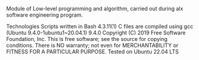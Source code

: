 Module of Low-level programming and algorithm, carried out during alx software engineering program.

Technologies Scripts written in Bash 4.3.11(1) C files are compiled using gcc (Ubuntu 9.4.0-1ubuntu1~20.04.1) 9.4.0 Copyright (C) 2019 Free Software Foundation, Inc. This is free software; see the source for copying conditions. There is NO warranty; not even for MERCHANTABILITY or FITNESS FOR A PARTICULAR PURPOSE. Tested on Ubuntu 22.04 LTS
